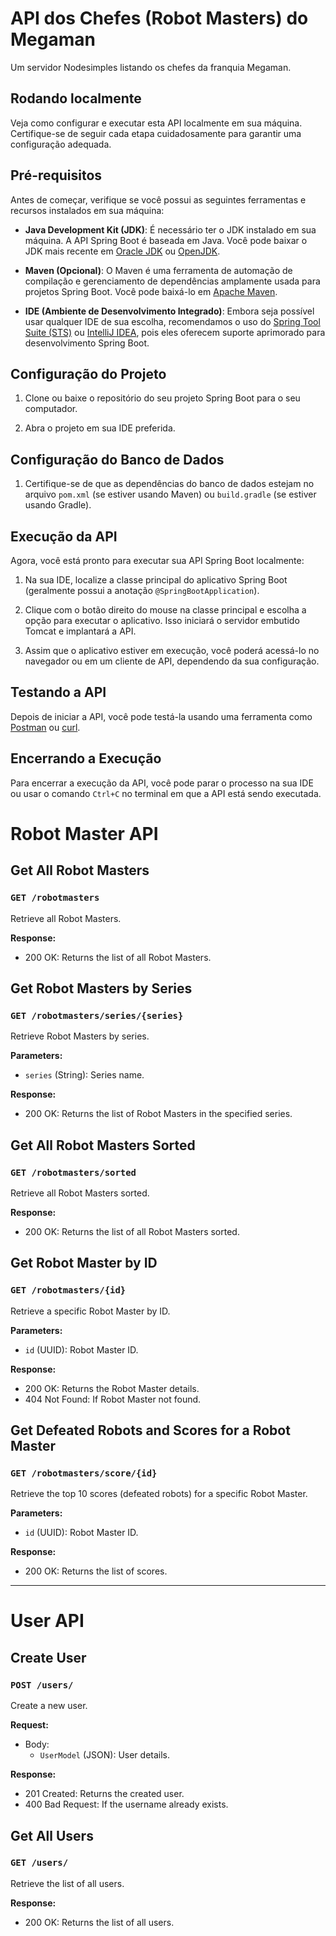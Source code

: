 # API dos Chefes (Robot Masters) do Megaman

Um servidor Nodesimples listando os chefes da franquia Megaman.

## Rodando localmente

Veja como configurar e executar esta API localmente em sua máquina. Certifique-se de seguir cada etapa cuidadosamente para garantir uma configuração adequada.

## Pré-requisitos

Antes de começar, verifique se você possui as seguintes ferramentas e recursos instalados em sua máquina:

- **Java Development Kit (JDK)**: É necessário ter o JDK instalado em sua máquina. A API Spring Boot é baseada em Java. Você pode baixar o JDK mais recente em [Oracle JDK](https://www.oracle.com/java/technologies/javase-downloads.html) ou [OpenJDK](https://adoptopenjdk.net/).

- **Maven (Opcional)**: O Maven é uma ferramenta de automação de compilação e gerenciamento de dependências amplamente usada para projetos Spring Boot. Você pode baixá-lo em [Apache Maven](https://maven.apache.org/download.cgi).

- **IDE (Ambiente de Desenvolvimento Integrado)**: Embora seja possível usar qualquer IDE de sua escolha, recomendamos o uso do [Spring Tool Suite (STS)](https://spring.io/tools) ou [IntelliJ IDEA](https://www.jetbrains.com/idea/), pois eles oferecem suporte aprimorado para desenvolvimento Spring Boot.

## Configuração do Projeto

1. Clone ou baixe o repositório do seu projeto Spring Boot para o seu computador.

2. Abra o projeto em sua IDE preferida.

## Configuração do Banco de Dados

1. Certifique-se de que as dependências do banco de dados estejam no arquivo `pom.xml` (se estiver usando Maven) ou `build.gradle` (se estiver usando Gradle).

## Execução da API

Agora, você está pronto para executar sua API Spring Boot localmente:

1. Na sua IDE, localize a classe principal do aplicativo Spring Boot (geralmente possui a anotação `@SpringBootApplication`).

2. Clique com o botão direito do mouse na classe principal e escolha a opção para executar o aplicativo. Isso iniciará o servidor embutido Tomcat e implantará a API.

3. Assim que o aplicativo estiver em execução, você poderá acessá-lo no navegador ou em um cliente de API, dependendo da sua configuração.

## Testando a API

Depois de iniciar a API, você pode testá-la usando uma ferramenta como [Postman](https://www.postman.com/) ou [curl](https://curl.se/).

## Encerrando a Execução

Para encerrar a execução da API, você pode parar o processo na sua IDE ou usar o comando `Ctrl+C` no terminal em que a API está sendo executada.

# Robot Master API

## Get All Robot Masters

### `GET /robotmasters`

Retrieve all Robot Masters.

**Response:**
- 200 OK: Returns the list of all Robot Masters.

## Get Robot Masters by Series

### `GET /robotmasters/series/{series}`

Retrieve Robot Masters by series.

**Parameters:**
- `series` (String): Series name.

**Response:**
- 200 OK: Returns the list of Robot Masters in the specified series.

## Get All Robot Masters Sorted

### `GET /robotmasters/sorted`

Retrieve all Robot Masters sorted.

**Response:**
- 200 OK: Returns the list of all Robot Masters sorted.

## Get Robot Master by ID

### `GET /robotmasters/{id}`

Retrieve a specific Robot Master by ID.

**Parameters:**
- `id` (UUID): Robot Master ID.

**Response:**
- 200 OK: Returns the Robot Master details.
- 404 Not Found: If Robot Master not found.

## Get Defeated Robots and Scores for a Robot Master

### `GET /robotmasters/score/{id}`

Retrieve the top 10 scores (defeated robots) for a specific Robot Master.

**Parameters:**
- `id` (UUID): Robot Master ID.

**Response:**
- 200 OK: Returns the list of scores.

---

# User API

## Create User

### `POST /users/`

Create a new user.

**Request:**
- Body:
  - `UserModel` (JSON): User details.

**Response:**
- 201 Created: Returns the created user.
- 400 Bad Request: If the username already exists.

## Get All Users

### `GET /users/`

Retrieve the list of all users.

**Response:**
- 200 OK: Returns the list of all users.
